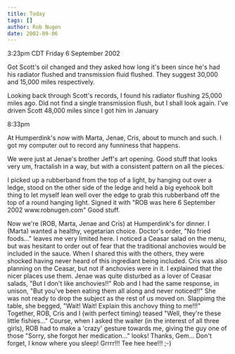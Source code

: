 ```yaml
---
title: Today
tags: []
author: Rob Nugen
date: 2002-09-06
---
```


<p class=date>3:23pm CDT Friday 6 September 2002</p>

<p>Got Scott's oil changed and they asked how long it's been since he's
had his radiator flushed and transmission fluid flushed.  They suggest
30,000 and 15,000 miles respectively.</p>

<p>Looking back through Scott's records, I found his radiator flushing
25,000 miles ago.  Did not find a single transmission flush, but I
shall look again.  I've driven Scott 48,000 miles since I got him in
January </p>

<p class=date>8:33pm</p>

<p>At Humperdink's now with Marta, Jenae, Cris, about to munch and
such.  I got my computer out to record any funniness that happens.</p>

<p>We were just at Jenae's brother Jeff's art opening.  Good stuff
that looks very um, fractalish in a way, but with a consistent pattern
on all the pieces.</p>

<p>I picked up a rubberband from the top of a light, by hanging out
over a ledge, stood on the other side of the ledge and held a big
eyehook bolt thing to let myself lean well over the edge to grab this
rubberband off the top of a round hanging light.  Signed it with "ROB
was here 6 September 2002 www.robnugen.com"  Good stuff.</p>

<p class=message>Now we're (ROB, Marta, Jenae and Cris) at
Humperdink's for dinner.  I (Marta) wanted a healthy, vegetarian
choice.  Doctor's order, "No fried foods..." leaves me very limited
here.  I noticed a Ceasar salad on the menu, but was hesitant to order
out of fear that the traditional anchovies would be included in the
sauce.  When I shared this with the others, they were shocked having
never heard of this ingrediant being included.  Cris was also planning
on the Ceasar, but not if anchovies were in it.  I explained that the
nicer places use them.  Jenae was quite disturbed as a lover of Ceasar
salads, "But I don't like anchovies!!"  Rob and I had the same
response, in unison, "But you've been eating them all along and never
noticed!!"  She was not ready to drop the subject as the rest of us
moved on.  Slappimg the table, she begged, "Wait!  Wait!  Explain this
anchovy thing to me!!!"  Together, ROB, Cris and I (with perfect
timing) teased "Well, they're these little fishies..."  Course, when I
asked the waiter (in the interest of all three girls), ROB had to make
a 'crazy' gesture towards me, giving the guy one of those "Sorry, she
forgot her medication..." looks!  Thanks, Gem... Don't forget, I know
where you sleep!  Grrrr!!!  Tee hee hee!!!  ;-)</p>
